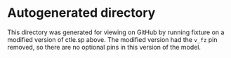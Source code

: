 # Autogenerated directory
This directory was generated for viewing on GitHub by running fixture on a modified version of ctle.sp above. The modified version had the `v_fz` pin removed, so there are no optional pins in this version of the model.
